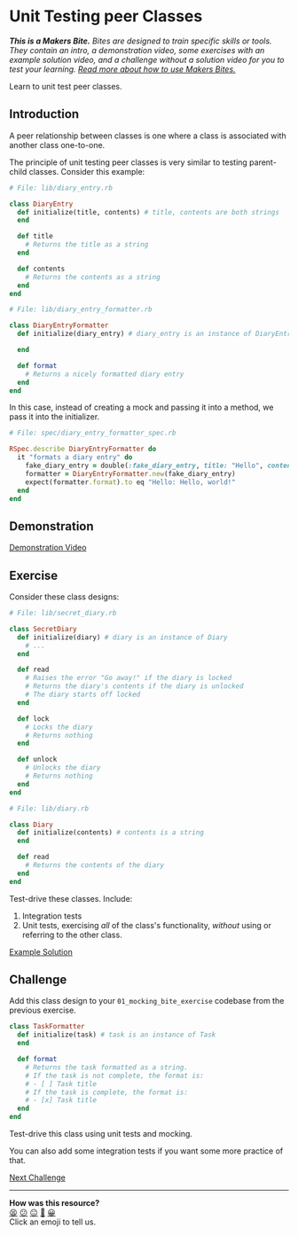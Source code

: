 # Unit Testing peer Classes

_**This is a Makers Bite.** Bites are designed to train specific skills or
tools. They contain an intro, a demonstration video, some exercises with an
example solution video, and a challenge without a solution video for you to test
your learning. [Read more about how to use Makers
Bites.](https://github.com/makersacademy/course/blob/main/labels/bites.md)_

Learn to unit test peer classes.

## Introduction

A peer relationship between classes is one where a class is associated with
another class one-to-one.

The principle of unit testing peer classes is very similar to testing
parent-child classes. Consider this example:

```ruby
# File: lib/diary_entry.rb

class DiaryEntry
  def initialize(title, contents) # title, contents are both strings
  end

  def title
    # Returns the title as a string
  end

  def contents
    # Returns the contents as a string
  end
end
```

```ruby
# File: lib/diary_entry_formatter.rb

class DiaryEntryFormatter
  def initialize(diary_entry) # diary_entry is an instance of DiaryEntry

  end

  def format
    # Returns a nicely formatted diary entry
  end
end
```

In this case, instead of creating a mock and passing it into a method, we pass
it into the initializer.

```ruby
# File: spec/diary_entry_formatter_spec.rb

RSpec.describe DiaryEntryFormatter do
  it "formats a diary entry" do
    fake_diary_entry = double(:fake_diary_entry, title: "Hello", contents: "Hello, world!")
    formatter = DiaryEntryFormatter.new(fake_diary_entry)
    expect(formatter.format).to eq "Hello: Hello, world!"
  end
end
```

## Demonstration

[Demonstration Video](https://www.youtube.com/watch?v=znbct4MAp9A&t=3545s)

## Exercise

Consider these class designs:

```ruby
# File: lib/secret_diary.rb

class SecretDiary
  def initialize(diary) # diary is an instance of Diary
    # ...
  end

  def read
    # Raises the error "Go away!" if the diary is locked
    # Returns the diary's contents if the diary is unlocked
    # The diary starts off locked
  end

  def lock
    # Locks the diary
    # Returns nothing
  end

  def unlock
    # Unlocks the diary
    # Returns nothing
  end
end
```

```ruby
# File: lib/diary.rb

class Diary
  def initialize(contents) # contents is a string
  end

  def read
    # Returns the contents of the diary
  end
end
```

Test-drive these classes. Include:

1. Integration tests
2. Unit tests, exercising _all_ of the class's functionality, _without_ using or
   referring to the other class.

[Example Solution](https://www.youtube.com/watch?v=znbct4MAp9A&t=4088s)

## Challenge

Add this class design to your `01_mocking_bite_exercise` codebase from the
previous exercise.

```ruby
class TaskFormatter
  def initialize(task) # task is an instance of Task
  end

  def format
    # Returns the task formatted as a string.
    # If the task is not complete, the format is:
    # - [ ] Task title
    # If the task is complete, the format is:
    # - [x] Task title
  end
end
```

Test-drive this class using unit tests and mocking. 

You can also add some integration tests if you want some more practice of that.


[Next Challenge](04_unit_testing_api_requests_bite.md)

<!-- BEGIN GENERATED SECTION DO NOT EDIT -->

---

**How was this resource?**  
[😫](https://airtable.com/shrUJ3t7KLMqVRFKR?prefill_Repository=makersacademy%2Fgolden-square&prefill_File=mocking_bites%2F03_unit_testing_peer_classes_bite.md&prefill_Sentiment=😫) [😕](https://airtable.com/shrUJ3t7KLMqVRFKR?prefill_Repository=makersacademy%2Fgolden-square&prefill_File=mocking_bites%2F03_unit_testing_peer_classes_bite.md&prefill_Sentiment=😕) [😐](https://airtable.com/shrUJ3t7KLMqVRFKR?prefill_Repository=makersacademy%2Fgolden-square&prefill_File=mocking_bites%2F03_unit_testing_peer_classes_bite.md&prefill_Sentiment=😐) [🙂](https://airtable.com/shrUJ3t7KLMqVRFKR?prefill_Repository=makersacademy%2Fgolden-square&prefill_File=mocking_bites%2F03_unit_testing_peer_classes_bite.md&prefill_Sentiment=🙂) [😀](https://airtable.com/shrUJ3t7KLMqVRFKR?prefill_Repository=makersacademy%2Fgolden-square&prefill_File=mocking_bites%2F03_unit_testing_peer_classes_bite.md&prefill_Sentiment=😀)  
Click an emoji to tell us.

<!-- END GENERATED SECTION DO NOT EDIT -->

